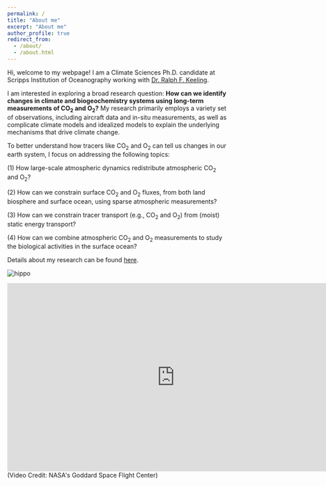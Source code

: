 ```yaml
---
permalink: /
title: "About me"
excerpt: "About me"
author_profile: true
redirect_from: 
  - /about/
  - /about.html
---
```


Hi, welcome to my webpage! I am a Climate Sciences Ph.D. candidate at Scripps Institution of Oceanography working with <a href="https://rkeeling.scrippsprofiles.ucsd.edu/"> Dr. Ralph F. Keeling</a>.

I am interested in exploring a broad research question: **How can we identify changes in climate and biogeochemistry systems using long-term measurements of CO<sub>2</sub> and O<sub>2</sub>?** My research primarily employs a variety set of observations, including aircraft data and in-situ measurements, as well as complicate climate models and idealized models to explain the underlying mechanisms that drive climate change. 

To better understand how tracers like CO<sub>2</sub> and O<sub>2</sub> can tell us changes in our earth system, I focus on addressing the following topics:

(1) How large-scale atmospheric dynamics redistribute atmospheric CO<sub>2</sub> and O<sub>2</sub>?

(2) How can we constrain surface CO<sub>2</sub> and O<sub>2</sub> fluxes, from both land biosphere and surface ocean, using sparse atmospheric measurements?

(3) How can we constrain tracer transport (e.g., CO<sub>2</sub> and O<sub>2</sub>) from  (moist) static energy transport?

(4) How can we combine atmospheric CO<sub>2</sub> and O<sub>2</sub> measurements to study the biological activities in the surface ocean?

Details about my research can be found <a href="https://yuming-jin.github.io/ri/">here</a>.

![hippo](https://yuming-jin.github.io/images/CO2Vis.gif)

<iframe width="768" height="432" src="https://www.youtube.com/embed/1rZDJrVcie4?rel=0?autoplay=1&mute=1" frameborder="0" allowfullscreen></iframe>
(Video Credit: NASA's Goddard Space Flight Center)
